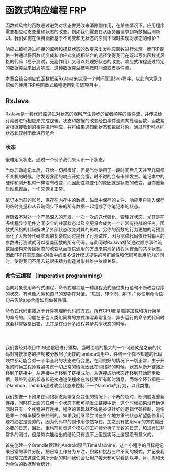 # 函数式响应编程 FRP

函数式风格的函数通过避免对状态做更改来消除副作用，在某些情况下，应用程序需要相应动态变量和状态的改变。例如我们需要在从服务器请求到新数据后刷新UI。我们如何在保持函数基于不可变和无状态的原则下同时实现对状态的维护？

响应式编程通过间接的监听和捕获状态的改变来出发响应函数进行处理。而FRP提供一种通过将函数式变成和响应式变成相结合的途径使得我们在既以写出函数式风格的代码（易于测试，无副作用）又可以处理好状态的改变。响应式编程通过特定的数据类型来出发响应，这种数据类型被叫做时间流或者事件流。

本章会结合响应式函数框架RxJava来实现一个时间管理的小程序，以此向大家介绍如何使用FRP将函数式编程运用到实际项目中。                                

## RxJava

RxJava是一套代码库通过对状态的观察产生异步的或者顺序的事件流，并传递给订阅者进行相应来完成逻辑。状态和数据的改变经由事件流流向处理函数，函数紧紧根据接收到的事件进行响应，并将结果通知到状态和数据对象。通过FRP可以将状态和双射函数进行组合

### 状态

很难定义状态，通过一个例子我们来认识一下状态。

当你启动笔记本后，开始一切都很好，但是当你使用了一段时间后几天甚至几周都不关机的时候，你发现界面的响应开始变慢，时不时的会有卡顿发生。笔记本中的硬件和刚开机时一样没有改变，而因此性能变化的原因就是状态的改变。当你重新启动机器后，一切又恢复正常。

笔记本当前的账号、保存在内存中的数据、磁盘中保存的文件、响应用户输入保存的临时变量和从云端同步下来的所有数据一起组成了你笔记本的状态。

伴随着不对对一个产品深入的开发，一次一次的迭代强化，管理好状态，尤其是在多线程异步组件之间安全的共享状态以及变更将会成为一个非常有挑战的任务。函数式风格的代码解决了外部状态改变对其的影响，另你的函数的行为更加的可预测简化了大部分代码实现的复杂度同时提升了可测试性，因为测试代码仅针对输入的参数进行测试就可以覆盖函数的所有代码。与此同时RxJava框架通过顺序事件流数据结构来传播状态的改变从而提供通用的方法来实现多线程间安全的共享状态。因此FRP在实现面向对象中的很多设计模式提供的可扩展性和代码可重用能力的同时，使得我们不用去花很多精力构造对象并维护依赖关系。

### 命令式编程 （Imperative programming）

面向对象使用命令式编程，命令式编程是一种编程范式通过执行语句不断改变程序的状态。有点像人类和自己的宠物在对话。“斑斑，转个圈。躺下。” 你使用命令语句来告诉app合适如何做某件事。


命令式代码更接近于计算机理解代码的方式。所有CPU都是顺序加载和执行简单的命令的。问题在于当人类用同样的方式编写非常复杂、异步运行的命令式代码时就会非常容易出错，尤其是在设计多线程异步共享状态的时候。

<pre><code>

</code></pre>

我们曾经对项目中IM通信层进行重构，当时面临的最大的一个问题就是之前的代码对链接状态的控制被分散到了无数的lambda调用中，任何一个你不知道的代码块中都可能会对一个半全局的状态进行变更，在网络好的情况下一切正常，由于开发的时候工程师紧紧考虑一切正常的情况因此在网络好的时候，状态从断开链接迁移到了链接中，从连接中迁移到了链接成功，从连接成功状态迁移到开始同步数据，最终到巡航状态长链接通道使程序在线接受所有即时消息，而每个环节都是一个lambda，lambda通过改变状态来控制下一个lambda的行为，以此类推。

我们想像一下如果在网络状态频繁复杂变化的情况下，不断的超时，断网触发重新连接，同时在上面的任何一个状态下都可能发生链接中断，这个时候如果没有确保同时只有一个线程进行连接，程序的表现就不像是被设计好的逻辑代码控制，道像是靠一个概率模型来控制的。如果我们继续尝试在各个地方重制状态希望能修复问题将必定是徒劳的，因为代码中的副作用依然存在。加之没有使用sop的方式输出必要的日志，因此，重构前负责这个模块的工程师分析了无数的日志，和进行过非常多的测试，但是每次能给出的结论只有连不上但是实际上这是没有意义的。






















首先创建一个Grandle管理的Android项目TimeMachine，这个小程序的目标是记录日常的事件分配，把日常工作分为专注，积累和挑战三种不同的模式，并记录我们日常完成这些任务所分配的时间我们会让用户每天都可以看到以年、月、周和天为单位的数据聚合统计。